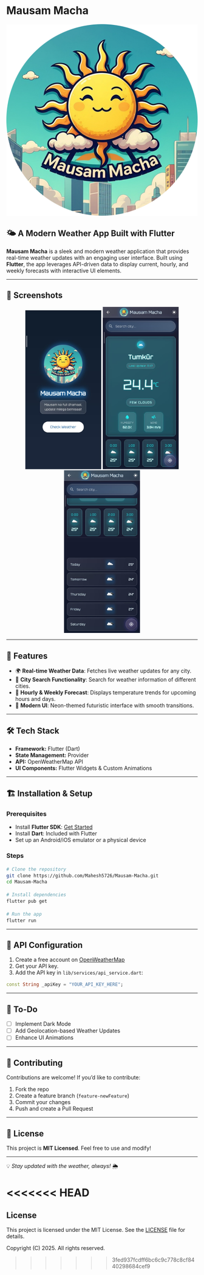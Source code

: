 # Mausam Macha

![Mausam Macha Logo](assets/images/logo.png)

## 🌤 A Modern Weather App Built with Flutter
**Mausam Macha** is a sleek and modern weather application that provides real-time weather updates with an engaging user interface. Built using **Flutter**, the app leverages API-driven data to display current, hourly, and weekly forecasts with interactive UI elements.

---

## 📸 Screenshots
<p align="center">
  <img src="assets/screenshots/1.jpg" alt="Screenshot 1" width="200">
  <img src="assets/screenshots/2.jpg" alt="Screenshot 2" width="200">
  <img src="assets/screenshots/3.jpg" alt="Screenshot 3" width="200">
</p>


---

## 🚀 Features
- 🌍 **Real-time Weather Data**: Fetches live weather updates for any city.
- 🔎 **City Search Functionality**: Search for weather information of different cities.
- 📅 **Hourly & Weekly Forecast**: Displays temperature trends for upcoming hours and days.
- 🎨 **Modern UI**: Neon-themed futuristic interface with smooth transitions.

---

## 🛠 Tech Stack
- **Framework:** Flutter (Dart)
- **State Management:** Provider
- **API:** OpenWeatherMap API
- **UI Components:** Flutter Widgets & Custom Animations

---

## 🏗 Installation & Setup
### Prerequisites
- Install **Flutter SDK**: [Get Started](https://flutter.dev/docs/get-started/install)
- Install **Dart**: Included with Flutter
- Set up an Android/iOS emulator or a physical device

### Steps
```sh
# Clone the repository
git clone https://github.com/Mahesh5726/Mausam-Macha.git
cd Mausam-Macha

# Install dependencies
flutter pub get

# Run the app
flutter run
```

---

## 🔧 API Configuration
1. Create a free account on [OpenWeatherMap](https://openweathermap.org/)
2. Get your API key.
3. Add the API key in `lib/services/api_service.dart`:
```dart
const String _apiKey = "YOUR_API_KEY_HERE";
```

---

## 📌 To-Do
- [ ] Implement Dark Mode
- [ ] Add Geolocation-based Weather Updates
- [ ] Enhance UI Animations

---

## 🤝 Contributing
Contributions are welcome! If you’d like to contribute:
1. Fork the repo
2. Create a feature branch (`feature-newFeature`)
3. Commit your changes
4. Push and create a Pull Request

---

## 📝 License
This project is **MIT Licensed**. Feel free to use and modify!

---

💡 *Stay updated with the weather, always!* 🌦

<<<<<<< HEAD
=======
## License
This project is licensed under the MIT License. See the [LICENSE](LICENSE.txt) file for details.

Copyright (C) 2025. All rights reserved.
>>>>>>> 3fed937fcdff6bc6c9c778c8cf8440298684cef9
